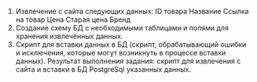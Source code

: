 1) Извлечение с сайта следующих данных:
ID товара
Название
Ссылка на товар
Цена
Старая цена
Бренд
2) Создание схему БД с необходимыми таблицами и полями для хранения извлечённых
данных.
3) Скрипт для вставки данных в БД (скрипт, обрабатывающий
ошибки и исключения, которые могут возникнуть в процессе вставки данных).
Результат выполнения задания: скрипт для извлечения с сайта и вставки в БД
PostgreSql указанных данных.
